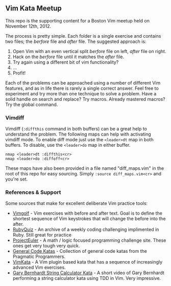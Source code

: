 ## Vim Kata Meetup

This repo is the supporting content for a Boston Vim meetup held on November 12th, 2012.

The process is pretty simple. Each folder is a single exercise and contains two
files; the _berfore_ file and _after_ file.  The suggested approach is:

1. Open Vim with an even vertical split _berfore_ file on left, _after_ file on right. 
2. Hack on the _berfore_ file until it matches the _after_ file.
3. Try again using a different bit of vim functionality?
4. ...
5. Profit!

Each of the problems can be approached using a number of different Vim
features, and as in life there is rarely a single correct answer. Feel free to
experiment and try more than one technique to solve a problem. Have a solid handle
on search and replace? Try macros. Already mastered macros? Try the global command.

### Vimdiff

Vimdiff (`:diffthis` command in both buffers) can be a great help to understand
the problem.  The following maps can help with activating vimdiff mode. To
enable diff mode just use the `<leader>dt` map in both buffers. To disable, use
the `<leader>do` map in either buffer.

``` vim
nmap <leader>dt :diffthis<cr>
nmap <leader>do :diffoff<cr>
```

These maps have also been provided in a file named "diff_maps.vim" in the root
of this repo for easy sourcing. Simply `:source diff_maps.vim<cr>` and you're set.

### References & Support

Some sources that make for excellent deliberate Vim practice tools:

- [Vimgolf][] - Vim exercises with before and after text. Goal is to define the
  shortest sequence of Vim keystrokes that will change the before into the after.
- [RubyQuiz][] - An archive of a weekly coding challenging implimented in Ruby.
  Still great for practice
- [ProjectEuler][] - A math / logic focused programming challenge site. These
  ones get very tough very quick.
- [General Code Katas][] - Collection of general code katas from the Pragmatic Programmers.
- [VimKata](https://github.com/canadaduane/VimKata) - A Vim plugin based kata
  that has a sequence of increasingly advanced Vim exercises.
- [Gary Bernhardt String Calculator Kata](http://vimeo.com/8569257) - A short
  video of Gary Bernhardt performing a string calculator kata using TDD in Vim. Very impressive.

[Golf: Line number indent]: http://vimgolf.com/challenges/508fe9f57acca60002000037
[Golf: Format a table]: http://vimgolf.com/challenges/508ecd058f06b6000200003c
[Golf: Extract Local Variable]: http://justinram.wordpress.com/2010/12/31/vim-ruby-refactoring-extract-local-variable/
[Euler: Sum of multiples of 3 & 5]: http://projecteuler.net/problem=1
[Vimgolf]: http://vimgolf.com/
[RubyQuiz]: http://www.rubyquiz.com/
[ProjectEuler]: http://projecteuler.net/problems
[General Code Katas]: http://codekata.pragprog.com/
